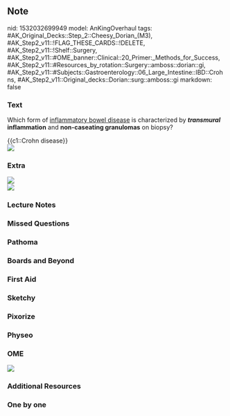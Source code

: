 ## Note
nid: 1532032699949
model: AnKingOverhaul
tags: #AK_Original_Decks::Step_2::Cheesy_Dorian_(M3), #AK_Step2_v11::!FLAG_THESE_CARDS::!DELETE, #AK_Step2_v11::!Shelf::Surgery, #AK_Step2_v11::#OME_banner::Clinical::20_Primer:_Methods_for_Success, #AK_Step2_v11::#Resources_by_rotation::Surgery::amboss::dorian::gi, #AK_Step2_v11::#Subjects::Gastroenterology::06_Large_Intestine::IBD::Crohns, #AK_Step2_v11::Original_decks::Dorian::surg::amboss::gi
markdown: false

### Text
Which form of <u>inflammatory bowel disease</u> is characterized by
<b><i>transmural</i> inflammation</b> and <b>non-caseating
granulomas</b> on biopsy?
<div>
  {{c1::Crohn disease}}
</div>
<div>
  <b><img src="paste-703970909618177.jpg"></b>
</div>

### Extra
<div><img src="paste-16980582701465603.jpg"></div><img src=
"IBD_1358629116483.png">

### Lecture Notes


### Missed Questions


### Pathoma


### Boards and Beyond


### First Aid


### Sketchy


### Pixorize


### Physeo


### OME
<div class="ome-widget">
  <a href="https://onlinemeded.org/spa/surgery?ref=anki"><img src=
  "_OME_AnkiFlashcards_Topic_6.png"></a>
</div>

### Additional Resources


### One by one

